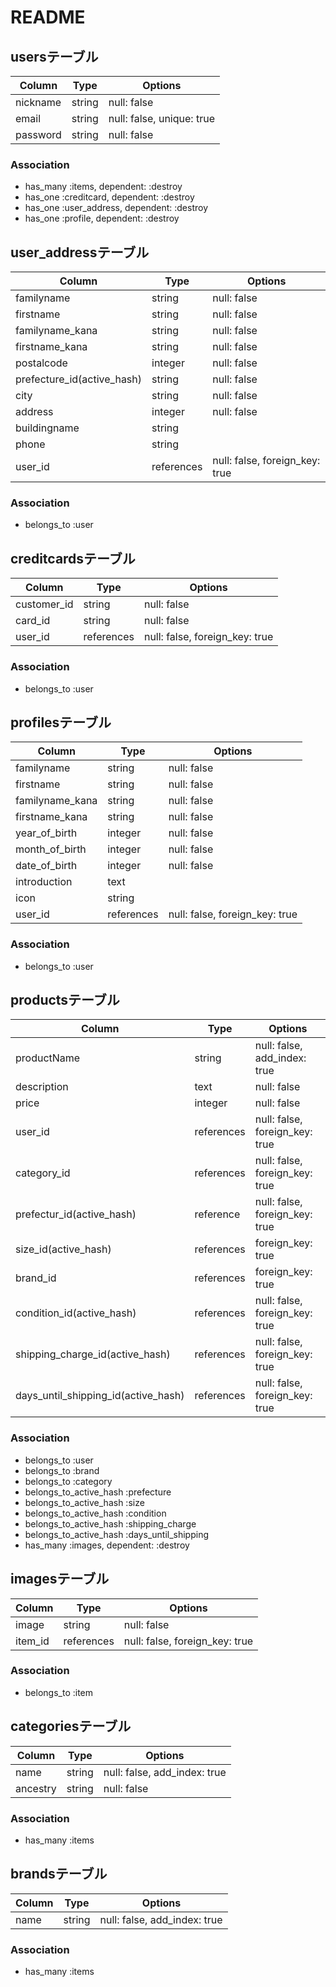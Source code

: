 # README

## usersテーブル
|Column|Type|Options|
|------|----|-------|
|nickname|string|null: false|
|email|string|null: false, unique: true|
|password|string|null: false|

### Association
- has_many :items, dependent: :destroy
- has_one :creditcard, dependent: :destroy
- has_one :user_address, dependent: :destroy
- has_one :profile, dependent: :destroy

## user_addressテーブル
|Column|Type|Options|
|------|----|-------|
|familyname|string|null: false|
|firstname|string|null: false|
|familyname_kana|string|null: false|
|firstname_kana|string|null: false|
|postalcode|integer|null: false|
|prefecture_id(active_hash)|string|null: false|
|city|string|null: false|
|address|integer|null: false|
|buildingname|string||
|phone|string||
|user_id|references|null: false, foreign_key: true|

### Association
- belongs_to :user

## creditcardsテーブル
|Column|Type|Options|
|------|----|-------|
|customer_id|string|null: false|
|card_id|string|null: false|
|user_id|references|null: false, foreign_key: true|

### Association
- belongs_to :user

## profilesテーブル
|Column|Type|Options|
|------|----|-------|
|familyname|string|null: false|
|firstname|string|null: false|
|familyname_kana|string|null: false|
|firstname_kana|string|null: false|
|year_of_birth|integer|null: false|
|month_of_birth|integer|null: false|
|date_of_birth|integer|null: false|
|introduction|text||
|icon|string||
|user_id|references|null: false, foreign_key: true|

### Association
- belongs_to :user

## productsテーブル
|Column|Type|Options|
|------|----|-------|
|productName|string|null: false, add_index: true|
|description|text|null: false|
|price|integer|null: false|
|user_id|references|null: false, foreign_key: true|
|category_id|references|null: false, foreign_key: true|
|prefectur_id(active_hash)|reference|null: false, foreign_key: true|
|size_id(active_hash)|references|foreign_key: true|
|brand_id|references|foreign_key: true|
|condition_id(active_hash)|references|null: false, foreign_key: true|
|shipping_charge_id(active_hash)|references|null: false, foreign_key: true|
|days_until_shipping_id(active_hash)|references|null: false, foreign_key: true|

### Association
- belongs_to :user
- belongs_to :brand
- belongs_to :category
- belongs_to_active_hash :prefecture
- belongs_to_active_hash :size
- belongs_to_active_hash :condition
- belongs_to_active_hash :shipping_charge
- belongs_to_active_hash :days_until_shipping
- has_many :images, dependent: :destroy

## imagesテーブル
|Column|Type|Options|
|------|----|-------|
|image|string|null: false|
|item_id|references|null: false, foreign_key: true|

### Association
- belongs_to :item

## categoriesテーブル
|Column|Type|Options|
|------|----|-------|
|name|string|null: false, add_index: true|
|ancestry|string|null: false|

### Association
- has_many :items


## brandsテーブル
|Column|Type|Options|
|------|----|-------|
|name|string|null: false, add_index: true|

### Association
- has_many :items

